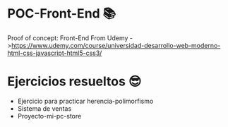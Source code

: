 # POC-Front-End 📚
Proof of concept: Front-End From Udemy ->https://www.udemy.com/course/universidad-desarrollo-web-moderno-html-css-javascript-html5-css3/

<h1>Ejercicios resueltos 😎</h1>
  
  <ul>
      <li>Ejercicio para practicar herencia-polimorfismo</li>
      <li>Sistema de ventas</li>  
      <li>Proyecto-mi-pc-store</li>  
  </ul>

